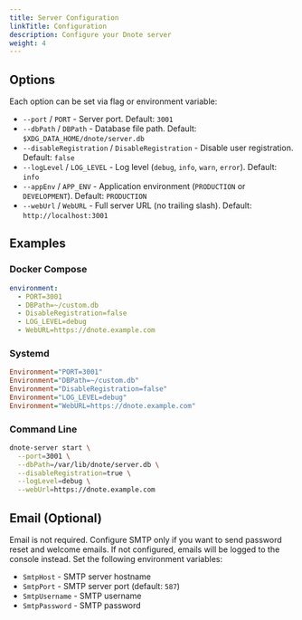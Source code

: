 ```yaml
---
title: Server Configuration
linkTitle: Configuration
description: Configure your Dnote server
weight: 4
---
```


## Options

Each option can be set via flag or environment variable:

- `--port` / `PORT` - Server port. Default: `3001`
- `--dbPath` / `DBPath` - Database file path. Default: `$XDG_DATA_HOME/dnote/server.db`
- `--disableRegistration` / `DisableRegistration` - Disable user registration. Default: `false`
- `--logLevel` / `LOG_LEVEL` - Log level (`debug`, `info`, `warn`, `error`). Default: `info`
- `--appEnv` / `APP_ENV` - Application environment (`PRODUCTION` or `DEVELOPMENT`). Default: `PRODUCTION`
- `--webUrl` / `WebURL` - Full server URL (no trailing slash). Default: `http://localhost:3001`

## Examples

### Docker Compose

```yaml
environment:
  - PORT=3001
  - DBPath=~/custom.db
  - DisableRegistration=false
  - LOG_LEVEL=debug
  - WebURL=https://dnote.example.com
```

### Systemd

```ini
Environment="PORT=3001"
Environment="DBPath=~/custom.db"
Environment="DisableRegistration=false"
Environment="LOG_LEVEL=debug"
Environment="WebURL=https://dnote.example.com"
```

### Command Line

```bash
dnote-server start \
  --port=3001 \
  --dbPath=/var/lib/dnote/server.db \
  --disableRegistration=true \
  --logLevel=debug \
  --webUrl=https://dnote.example.com
```

## Email (Optional)

Email is not required. Configure SMTP only if you want to send password reset and welcome emails. If not configured, emails will be logged to the console instead. Set the following environment variables:

- `SmtpHost` - SMTP server hostname
- `SmtpPort` - SMTP server port (default: `587`)
- `SmtpUsername` - SMTP username
- `SmtpPassword` - SMTP password
